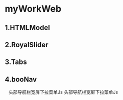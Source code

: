 # myWorkWeb

## 1.HTMLModel

## 2.RoyalSlider

## 3.Tabs

## 4.booNav
    头部导航栏宽屏下拉菜单Js
    头部导航栏宽屏下拉菜单Js
